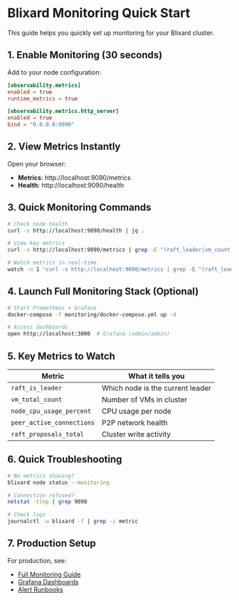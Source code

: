 # Blixard Monitoring Quick Start

This guide helps you quickly set up monitoring for your Blixard cluster.

## 1. Enable Monitoring (30 seconds)

Add to your node configuration:

```toml
[observability.metrics]
enabled = true
runtime_metrics = true

[observability.metrics.http_server]
enabled = true
bind = "0.0.0.0:9090"
```

## 2. View Metrics Instantly

Open your browser:
- **Metrics**: http://localhost:9090/metrics
- **Health**: http://localhost:9090/health

## 3. Quick Monitoring Commands

```bash
# Check node health
curl -s http://localhost:9090/health | jq .

# View key metrics
curl -s http://localhost:9090/metrics | grep -E "(raft_leader|vm_count|node_cpu|peer_connections)"

# Watch metrics in real-time
watch -n 1 'curl -s http://localhost:9090/metrics | grep -E "(raft_leader|vm_count)"'
```

## 4. Launch Full Monitoring Stack (Optional)

```bash
# Start Prometheus + Grafana
docker-compose -f monitoring/docker-compose.yml up -d

# Access dashboards
open http://localhost:3000  # Grafana (admin/admin)
```

## 5. Key Metrics to Watch

| Metric | What it tells you |
|--------|------------------|
| `raft_is_leader` | Which node is the current leader |
| `vm_total_count` | Number of VMs in cluster |
| `node_cpu_usage_percent` | CPU usage per node |
| `peer_active_connections` | P2P network health |
| `raft_proposals_total` | Cluster write activity |

## 6. Quick Troubleshooting

```bash
# No metrics showing?
blixard node status --monitoring

# Connection refused?
netstat -tlnp | grep 9090

# Check logs
journalctl -u blixard -f | grep -i metric
```

## 7. Production Setup

For production, see:
- [Full Monitoring Guide](./monitoring.md)
- [Grafana Dashboards](../monitoring/grafana/dashboards/)
- [Alert Runbooks](./runbooks/)